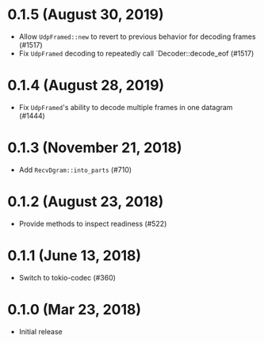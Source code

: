 # 0.1.5 (August 30, 2019)

* Allow `UdpFramed::new` to revert to previous behavior for decoding frames (#1517)
* Fix `UdpFramed` decoding to repeatedly call `Decoder::decode_eof (#1517)

# 0.1.4 (August 28, 2019)

* Fix `UdpFramed`'s ability to decode multiple frames in one datagram (#1444)

# 0.1.3 (November 21, 2018)

* Add `RecvDgram::into_parts` (#710)

# 0.1.2 (August 23, 2018)

* Provide methods to inspect readiness (#522)

# 0.1.1 (June 13, 2018)

* Switch to tokio-codec (#360)

# 0.1.0 (Mar 23, 2018)

* Initial release
